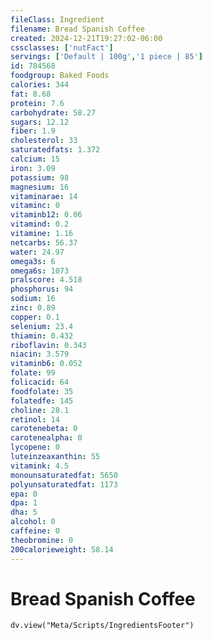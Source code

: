```yaml
---
fileClass: Ingredient
filename: Bread Spanish Coffee
created: 2024-12-21T19:27:02-06:00
cssclasses: ['nutFact']
servings: ['Default | 100g','1 piece | 85']
id: 784568
foodgroup: Baked Foods
calories: 344
fat: 8.68
protein: 7.6
carbohydrate: 58.27
sugars: 12.12
fiber: 1.9
cholesterol: 33
saturatedfats: 1.372
calcium: 15
iron: 3.09
potassium: 98
magnesium: 16
vitaminarae: 14
vitaminc: 0
vitaminb12: 0.06
vitamind: 0.2
vitamine: 1.16
netcarbs: 56.37
water: 24.97
omega3s: 6
omega6s: 1073
pralscore: 4.518
phosphorus: 94
sodium: 16
zinc: 0.89
copper: 0.1
selenium: 23.4
thiamin: 0.432
riboflavin: 0.343
niacin: 3.579
vitaminb6: 0.052
folate: 99
folicacid: 64
foodfolate: 35
folatedfe: 145
choline: 28.1
retinol: 14
carotenebeta: 0
carotenealpha: 0
lycopene: 0
luteinzeaxanthin: 55
vitamink: 4.5
monounsaturatedfat: 5650
polyunsaturatedfat: 1173
epa: 0
dpa: 1
dha: 5
alcohol: 0
caffeine: 0
theobromine: 0
200calorieweight: 58.14
---
```


# Bread Spanish Coffee

```dataviewjs
dv.view("Meta/Scripts/IngredientsFooter")
```